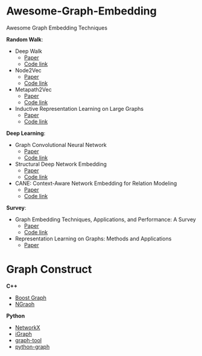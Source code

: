 # Awesome-Graph-Embedding
Awesome Graph Embedding Techniques

**Random Walk**:
- Deep Walk
    - [Paper](http://cn.arxiv.org/pdf/1403.6652.pdf)
    - [Code link](https://github.com/phanein/deepwalk)
- Node2Vec 
    - [Paper](http://cn.arxiv.org/pdf/1607.00653.pdf)
    - [Code link](https://github.com/aditya-grover/node2vec)
- Metapath2Vec
    - [Paper](https://ericdongyx.github.io/papers/KDD17-dong-chawla-swami-metapath2vec.pdf)
    - [Code link](https://ericdongyx.github.io/metapath2vec/m2v.html)
- Inductive Representation Learning on Large Graphs
    - [Paper](https://ericdongyx.github.io/metapath2vec/m2v.html)
    - [Code link](https://github.com/williamleif/GraphSAGE)

**Deep Learning**:
- Graph Convolutional Neural Network
    - [Paper](http://cn.arxiv.org/pdf/1609.02907.pdf)
    - [Code link](https://github.com/tkipf/gcn)
- Structural Deep Network Embedding
    - [Paper](http://www.kdd.org/kdd2016/papers/files/rfp0191-wangAemb.pdf)
    - [Code link](https://github.com/xiaohan2012/sdne-keras)
- CANE: Context-Aware Network Embedding for Relation Modeling
    - [Paper](http://www.thunlp.org/~tcc/publications/acl2017_cane.pdf)
    - [Code link](https://github.com/thunlp/CANE)
    
**Survey**:
- Graph Embedding Techniques, Applications, and Performance: A Survey
    - [Paper](http://cn.arxiv.org/pdf/1705.02801.pdf)
    - [Code link](https://github.com/palash1992/GEM)
- Representation Learning on Graphs: Methods and Applications
    - [Paper](https://cs.stanford.edu/people/jure/pubs/graphrepresentation-ieee17.pdf)
    
 # Graph Construct
 
 **C++**
 - [Boost Graph](https://www.boost.org/doc/libs/1_58_0/libs/graph/doc/)
 - [NGraoh](https://math.nist.gov/~RPozo/ngraph/ngraph_index.html)
 
 **Python**
 - [NetworkX](https://networkx.github.io/documentation/networkx-1.10/tutorial/tutorial.html)
 - [iGraph](http://igraph.org/)
 - [graph-tool](https://graph-tool.skewed.de/)
 - [python-graph](https://github.com/Shoobx/python-graph)
